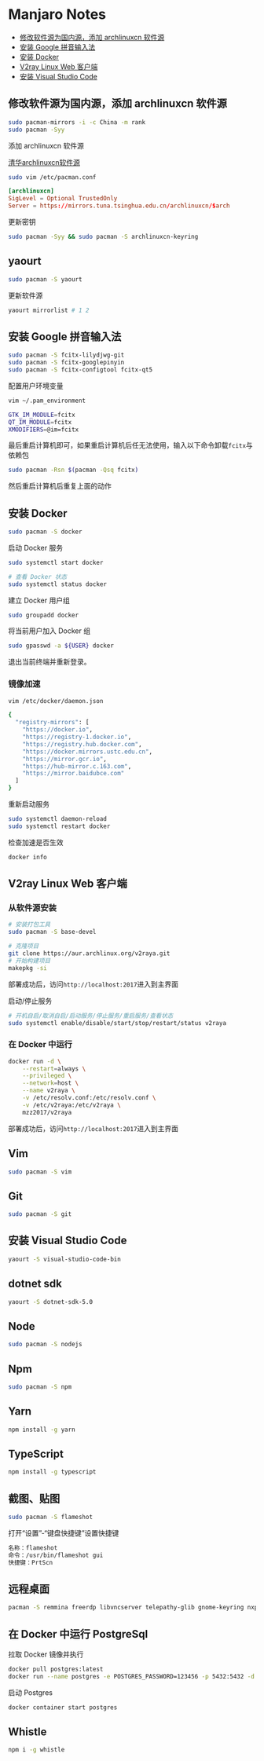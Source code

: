# Manjaro Notes

- [修改软件源为国内源，添加 archlinuxcn 软件源](#修改软件源为国内源添加-archlinuxcn-软件源)
- [安装 Google 拼音输入法](#安装-google-拼音输入法)
- [安装 Docker](#安装-docker)
- [V2ray Linux Web 客户端](#v2ray-linux-web-客户端)
- [安装 Visual Studio Code](#安装-visual-studio-code)

## 修改软件源为国内源，添加 archlinuxcn 软件源

```bash
sudo pacman-mirrors -i -c China -m rank
sudo pacman -Syy
```

添加 archlinuxcn 软件源

[清华archlinuxcn软件源](https://mirror.tuna.tsinghua.edu.cn/help/archlinuxcn/)

```bash
sudo vim /etc/pacman.conf
```

```conf
[archlinuxcn]
SigLevel = Optional TrustedOnly
Server = https://mirrors.tuna.tsinghua.edu.cn/archlinuxcn/$arch
```

更新密钥

```bash
sudo pacman -Syy && sudo pacman -S archlinuxcn-keyring
```

## yaourt

```bash
sudo pacman -S yaourt
```

更新软件源

```bash
yaourt mirrorlist # 1 2
```

## 安装 Google 拼音输入法

```bash
sudo pacman -S fcitx-lilydjwg-git
sudo pacman -S fcitx-googlepinyin
sudo pacman -S fcitx-configtool fcitx-qt5
```

配置用户环境变量

```bash
vim ~/.pam_environment

GTK_IM_MODULE=fcitx
QT_IM_MODULE=fcitx
XMODIFIERS=@im=fcitx
```

最后重启计算机即可，如果重启计算机后任无法使用，输入以下命令卸载`fcitx`与依赖包

```bash
sudo pacman -Rsn $(pacman -Qsq fcitx)
```

然后重启计算机后重复上面的动作

## 安装 Docker

```bash
sudo pacman -S docker
```

启动 Docker 服务

```bash
sudo systemctl start docker

# 查看 Docker 状态
sudo systemctl status docker
```

建立 Docker 用户组

```bash
sudo groupadd docker
```

将当前用户加入 Docker 组

```bash
sudo gpasswd -a ${USER} docker
```

退出当前终端并重新登录。

### 镜像加速

```bash
vim /etc/docker/daemon.json

{
  "registry-mirrors": [
    "https://docker.io",
    "https://registry-1.docker.io",
    "https://registry.hub.docker.com",
    "https://docker.mirrors.ustc.edu.cn",
    "https://mirror.gcr.io",
    "https://hub-mirror.c.163.com",
    "https://mirror.baidubce.com"
  ]
}
```

重新启动服务

```bash
sudo systemctl daemon-reload
sudo systemctl restart docker
```

检查加速是否生效

```bash
docker info
```

## V2ray Linux Web 客户端

### 从软件源安装

```bash
# 安装打包工具
sudo pacman -S base-devel

# 克隆项目
git clone https://aur.archlinux.org/v2raya.git
# 开始构建项目
makepkg -si
```

部署成功后，访问`http://localhost:2017`进入到主界面

启动/停止服务

```bash
# 开机自启/取消自启/启动服务/停止服务/重启服务/查看状态
sudo systemctl enable/disable/start/stop/restart/status v2raya
```

### 在 Docker 中运行

```bash
docker run -d \
	--restart=always \
	--privileged \
	--network=host \
	--name v2raya \
	-v /etc/resolv.conf:/etc/resolv.conf \
	-v /etc/v2raya:/etc/v2raya \
	mzz2017/v2raya
```

部署成功后，访问`http://localhost:2017`进入到主界面

## Vim

```bash
sudo pacman -S vim
```

## Git

```bash
sudo pacman -S git
```

## 安装 Visual Studio Code

```bash
yaourt -S visual-studio-code-bin
```

## dotnet sdk

```bash
yaourt -S dotnet-sdk-5.0
```

## Node

```bash
sudo pacman -S nodejs
```

## Npm

```bash
sudo pacman -S npm
```

## Yarn

```bash
npm install -g yarn
```

## TypeScript

```bash
npm install -g typescript
```

## 截图、贴图

```bash
sudo pacman -S flameshot
```

打开“设置”-“键盘快捷键”设置快捷键

```txt
名称：flameshot
命令：/usr/bin/flameshot gui
快捷键：PrtScn
```

## 远程桌面

```bash
pacman -S remmina freerdp libvncserver telepathy-glib gnome-keyring nxproxy spice-gtk3 xorg-server-xephyr
```

## 在 Docker 中运行 PostgreSql

拉取 Docker 镜像并执行

```bash
docker pull postgres:latest
docker run --name postgres -e POSTGRES_PASSWORD=123456 -p 5432:5432 -d postgres:latest
```

启动 Postgres

```bash
docker container start postgres
```

## Whistle

```bash
npm i -g whistle
```
